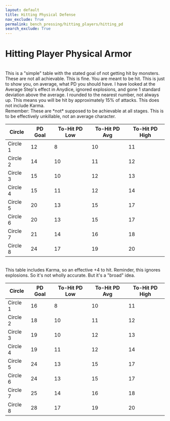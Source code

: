 ```yaml
---
layout: default
title: Hitting Physical Defense
nav_exclude: True
permalink: bench_pressing/hitting_players/hitting_pd
search_exclude: True
---
```

# Hitting Player Physical Armor

<br>
This is a "simple" table with the stated goal of not getting hit by monsters. These are not all achievable. This is fine. You are meant to be hit. This is just to show you, on average, what PD you should have. I have looked at the Average Step's effect in Anydice, ignored explosions, and gone 1 standard deviation above the average. I rounded to the nearest number, not always up. This means you will be hit by approximately 15% of attacks. This does not include Karma.
<br>
Remember: These are *not* supposed to be achievable at all stages. This is to be effectively unkillable, not an average character. 
<br>

| Circle   | PD Goal  |  To-Hit PD Low | To-Hit PD Avg | To-Hit PD High |
|----------|----------|----------------|---------------|----------------|
| Circle 1 | 12       | 8              | 10            | 11             |
| Circle 2 | 14       | 10             | 11            | 12             |
| Circle 3 | 15       | 10             | 12            | 13             |
| Circle 4 | 15       | 11             | 12            | 14             |
| Circle 5 | 20       | 13             | 15            | 17             |
| Circle 6 | 20       | 13             | 15            | 17             |
| Circle 7 | 21       | 14             | 16            | 18             |
| Circle 8 | 24       | 17             | 19            | 20             |

<br>
This table includes Karma, so an effective +4 to hit. Reminder, this ignores explosions. So it's not wholly accurate. But it's a "broad" idea.
<br>

| Circle   | PD Goal  |  To-Hit PD Low | To-Hit PD Avg | To-Hit PD High |
|----------|----------|----------------|---------------|----------------|
| Circle 1 | 16       | 8              | 10            | 11             |
| Circle 2 | 18       | 10             | 11            | 12             | 
| Circle 3 | 19       | 10             | 12            | 13             | 
| Circle 4 | 19       | 11             | 12            | 14             |
| Circle 5 | 24       | 13             | 15            | 17             |
| Circle 6 | 24       | 13             | 15            | 17             |
| Circle 7 | 25       | 14             | 16            | 18             |
| Circle 8 | 28       | 17             | 19            | 20             |